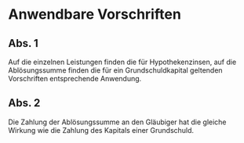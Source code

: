 # Anwendbare Vorschriften



## Abs. 1

 Auf die einzelnen Leistungen finden die für Hypothekenzinsen, auf die Ablösungssumme finden die für ein Grundschuldkapital geltenden Vorschriften entsprechende Anwendung.

## Abs. 2

 Die Zahlung der Ablösungssumme an den Gläubiger hat die gleiche Wirkung wie die Zahlung des Kapitals einer Grundschuld. 

